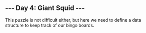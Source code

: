 ## --- Day 4: Giant Squid ---

This puzzle is not difficult either, but here we need to define a data structure
to keep track of our bingo boards.
